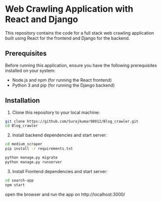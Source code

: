 # Web Crawling Application with React and Django

This repository contains the code for a full stack web crawling application built using React for the frontend and Django for the backend.

## Prerequisites

Before running this application, ensure you have the following prerequisites installed on your system:

- Node.js and npm (for running the React frontend)
- Python 3 and pip (for running the Django backend)

## Installation

1. Clone this repository to your local machine:

```bash
git clone https://github.com/Surajkumar98012/Blog_crawler.git
cd Blog_crawler
```
2. Install backend dependencies and start server:

```bash
cd medium_scraper
pip install -r requirements.txt

python manage.py migrate
python manage.py runserver

```
3. Install Frontend dependencies and start server:

```bash
cd search-app
npm start
```
open the browser and run the app on http://localhost:3000/


